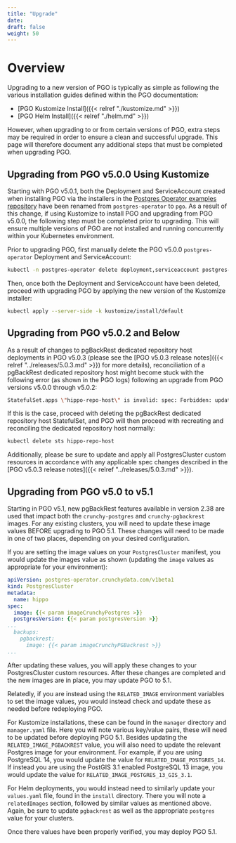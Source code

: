 ```yaml
---
title: "Upgrade"
date:
draft: false
weight: 50
---
```


# Overview

Upgrading to a new version of PGO is typically as simple as following the various installation
guides defined within the PGO documentation:

- [PGO Kustomize Install]({{< relref "./kustomize.md" >}})
- [PGO Helm Install]({{< relref "./helm.md" >}})

However, when upgrading to or from certain versions of PGO, extra steps may be required in order
to ensure a clean and successful upgrade.  This page will therefore document any additional
steps that must be completed when upgrading PGO.

## Upgrading from PGO v5.0.0 Using Kustomize

Starting with PGO v5.0.1, both the Deployment and ServiceAccount created when installing PGO via
the installers in the
[Postgres Operator examples repository](https://github.com/CrunchyData/postgres-operator-examples)
have been renamed from `postgres-operator` to `pgo`.  As a result of this change, if using
Kustomize to install PGO and upgrading from PGO v5.0.0, the following step must be completed prior
to upgrading.  This will ensure multiple versions of PGO are not installed and running concurrently
within your Kubernetes environment.

Prior to upgrading PGO, first manually delete the PGO v5.0.0 `postgres-operator` Deployment and
ServiceAccount:

```bash
kubectl -n postgres-operator delete deployment,serviceaccount postgres-operator
```

Then, once both the Deployment and ServiceAccount have been deleted, proceed with upgrading PGO
by applying the new version of the Kustomize installer:

```bash
kubectl apply --server-side -k kustomize/install/default
```

## Upgrading from PGO v5.0.2 and Below

As a result of changes to pgBackRest dedicated repository host deployments in PGO v5.0.3
(please see the [PGO v5.0.3 release notes]({{< relref "../releases/5.0.3.md" >}}) for more details),
reconciliation of a pgBackRest dedicated repository host might become stuck with the following
error (as shown in the PGO logs) following an upgrade from PGO versions v5.0.0 through v5.0.2:

```bash
StatefulSet.apps \"hippo-repo-host\" is invalid: spec: Forbidden: updates to statefulset spec for fields other than 'replicas', 'template', 'updateStrategy' and 'minReadySeconds' are forbidden
```

If this is the case, proceed with deleting the pgBackRest dedicated repository host StatefulSet,
and PGO will then proceed with recreating and reconciling the dedicated repository host normally:

```bash
kubectl delete sts hippo-repo-host
```

Additionally, please be sure to update and apply all PostgresCluster custom resources in accordance
with any applicable spec changes described in the
[PGO v5.0.3 release notes]({{< relref "../releases/5.0.3.md" >}}).

## Upgrading from PGO v5.0 to v5.1

Starting in PGO v5.1, new pgBackRest features available in version 2.38 are used
that impact both the `crunchy-postgres` and `crunchy-pgbackrest` images. For any
existing clusters, you will need to update these image values BEFORE upgrading to
PGO 5.1. These changes will need to be made in one of two places, depending on
your desired configuration.

If you are setting the image values on your `PostgresCluster` manifest,
you would update the images value as shown (updating the `image` values as
appropriate for your environment):

```yaml
apiVersion: postgres-operator.crunchydata.com/v1beta1
kind: PostgresCluster
metadata:
  name: hippo
spec:
  image: {{< param imageCrunchyPostgres >}}
  postgresVersion: {{< param postgresVersion >}}
...
  backups:
    pgbackrest:
      image: {{< param imageCrunchyPGBackrest >}}
...
```

After updating these values, you will apply these changes to your PostgresCluster
custom resources. After these changes are completed and the new images are in place,
you may update PGO to 5.1.

Relatedly, if you are instead using the `RELATED_IMAGE` environment variables to
set the image values, you would instead check and update these as needed before
redeploying PGO.

For Kustomize installations, these can be found in the `manager` directory and
`manager.yaml` file. Here you will note various key/value pairs, these will need
to be updated before deploying PGO 5.1. Besides updating the
`RELATED_IMAGE_PGBACKREST` value, you will also need to update the relevant
Postgres image for your environment. For example, if you are using PostgreSQL 14,
you would update the value for `RELATED_IMAGE_POSTGRES_14`. If instead you are
using the PostGIS 3.1 enabled PostgreSQL 13 image, you would update the value
for `RELATED_IMAGE_POSTGRES_13_GIS_3.1`.

For Helm deployments, you would instead need to similarly update your `values.yaml`
file, found in the `install` directory. There you will note a `relatedImages`
section, followed by similar values as mentioned above. Again, be sure to update
`pgbackrest` as well as the appropriate `postgres` value for your clusters.

Once there values have been properly verified, you may deploy PGO 5.1.